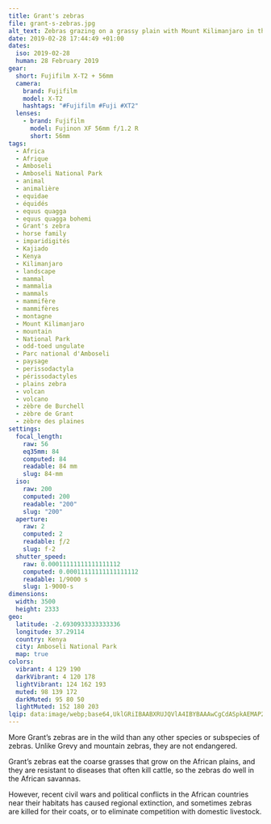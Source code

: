 ```yaml
---
title: Grant's zebras
file: grant-s-zebras.jpg
alt_text: Zebras grazing on a grassy plain with Mount Kilimanjaro in the background.
date: 2019-02-28 17:44:49 +01:00
dates:
  iso: 2019-02-28
  human: 28 February 2019
gear:
  short: Fujifilm X-T2 + 56mm
  camera:
    brand: Fujifilm
    model: X-T2
    hashtags: "#Fujifilm #Fuji #XT2"
  lenses:
    - brand: Fujifilm
      model: Fujinon XF 56mm f/1.2 R
      short: 56mm
tags:
  - Africa
  - Afrique
  - Amboseli
  - Amboseli National Park
  - animal
  - animalière
  - equidae
  - équidés
  - equus quagga
  - equus quagga bohemi
  - Grant's zebra
  - horse family
  - imparidigités
  - Kajiado
  - Kenya
  - Kilimanjaro
  - landscape
  - mammal
  - mammalia
  - mammals
  - mammifère
  - mammifères
  - montagne
  - Mount Kilimanjaro
  - mountain
  - National Park
  - odd-toed ungulate
  - Parc national d'Amboseli
  - paysage
  - perissodactyla
  - périssodactyles
  - plains zebra
  - volcan
  - volcano
  - zèbre de Burchell
  - zèbre de Grant
  - zèbre des plaines
settings:
  focal_length:
    raw: 56
    eq35mm: 84
    computed: 84
    readable: 84 mm
    slug: 84-mm
  iso:
    raw: 200
    computed: 200
    readable: "200"
    slug: "200"
  aperture:
    raw: 2
    computed: 2
    readable: ƒ/2
    slug: f-2
  shutter_speed:
    raw: 0.00011111111111111112
    computed: 0.00011111111111111112
    readable: 1/9000 s
    slug: 1-9000-s
dimensions:
  width: 3500
  height: 2333
geo:
  latitude: -2.6930933333333336
  longitude: 37.29114
  country: Kenya
  city: Amboseli National Park
  map: true
colors:
  vibrant: 4 129 190
  darkVibrant: 4 120 178
  lightVibrant: 124 162 193
  muted: 98 139 172
  darkMuted: 95 80 50
  lightMuted: 152 180 203
lqip: data:image/webp;base64,UklGRiIBAABXRUJQVlA4IBYBAAAwCgCdASpkAEMAP2Wew1i/tKeqNBl7E/AsiUAZmgQuZmUnljojAvY1uPGmA+xfbLtlJFjaAr/ttyNUR+kKcnzrnq1ddy3Ctn1LtMcD7C1zSRRkGtEDjVPBeQAA/tGGOFHVm7VNaf9feUNe/ak7co/OAS0LLHDj0K6Tzrs11uTO3gTi1YY3vnM54S1rB3urjvD1tjM1Y7liDOw9bpL3akuDpJvtu6OsfQHNoSi3YRoOuVIyfwvg9odR5PWalw+JbVIuCKaXFZysxF9sTPaqvZDAYEGux5LGM0I5hCPAVGBroHmN47QkVgTLtprKiAtWocPkS3+gjIoAnlEq8vNG6/E/7hmHi2MtRq1GWR5hBmIx4A0RJAAAAA==
---
```


More Grant’s zebras are in the wild than any other species or subspecies of zebras. Unlike Grevy and mountain zebras, they are not endangered.

Grant’s zebras eat the coarse grasses that grow on the African plains, and they are resistant to diseases that often kill cattle, so the zebras do well in the African savannas.

However, recent civil wars and political conflicts in the African countries near their habitats has caused regional extinction, and sometimes zebras are killed for their coats, or to eliminate competition with domestic livestock.
